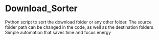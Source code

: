 # Download_Sorter
Python script to sort the download folder or any other folder. The source folder path can be changed in the code, as well as the destination folders. Simple automation that saves time and focus energy
